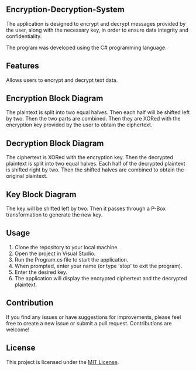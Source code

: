 ## Encryption-Decryption-System

The application is designed to encrypt and decrypt messages provided by the user, along with the necessary key, in order to ensure data integrity and confidentiality.

The program was developed using the C# programming language.

## Features
Allows users to encrypt and decrypt text data.

## Encryption Block Diagram
The plaintext is split into two equal halves. 
Then each half will be shifted left by two.
Then the two parts are combined.
Then they are XORed with the encryption key provided by the user to obtain the ciphertext.

## Decryption Block Diagram
The ciphertext is XORed with the encryption key.
Then the decrypted plaintext is split into two equal halves.
Each half of the decrypted plaintext is shifted right by two.
Then the shifted halves are combined to obtain the original plaintext.

## Key Block Diagram
The key will be shifted left by two.
Then it passes through a P-Box transformation to generate the new key.

## Usage
1. Clone the repository to your local machine.
2. Open the project in Visual Studio.
3. Run the Program.cs file to start the application.
4. When prompted, enter your name (or type 'stop' to exit the program).
5. Enter the desired key.
6. The application will display the encrypted ciphertext and the decrypted plaintext.

## Contribution
If you find any issues or have suggestions for improvements, please feel free to create a new issue or submit a pull request. Contributions are welcome!

## License
This project is licensed under the [MIT License](LICENSE).

